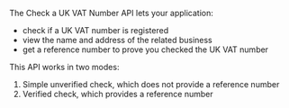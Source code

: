 The Check a UK VAT Number API lets your application:

* check if a UK VAT number is registered
* view the name and address of the related business
* get a reference number to prove you checked the UK VAT number

This API works in two modes:

1. Simple unverified check, which does not provide a reference number
2. Verified check, which provides a reference number
